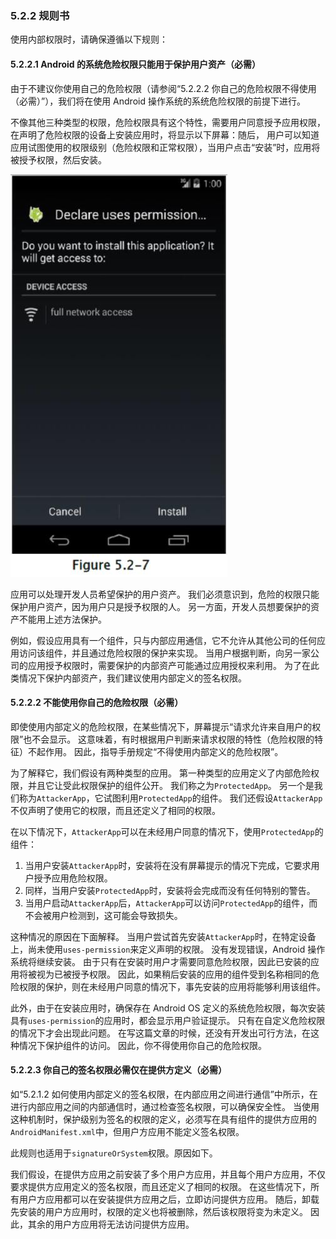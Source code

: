 ### 5.2.2 规则书

使用内部权限时，请确保遵循以下规则：

#### 5.2.2.1 Android 的系统危险权限只能用于保护用户资产（必需）

由于不建议你使用自己的危险权限（请参阅“5.2.2.2 你自己的危险权限不得使用（必需）”），我们将在使用 Android 操作系统的系统危险权限的前提下进行。 

不像其他三种类型的权限，危险权限具有这个特性，需要用户同意授予应用权限，在声明了危险权限的设备上安装应用时，将显示以下屏幕：随后， 用户可以知道应用试图使用的权限级别（危险权限和正常权限），当用户点击“安装”时，应用将被授予权限，然后安装。

![](img/5-2-7.jpg)

应用可以处理开发人员希望保护的用户资产。 我们必须意识到，危险的权限只能保护用户资产，因为用户只是授予权限的人。 另一方面，开发人员想要保护的资产不能用上述方法保护。 

例如，假设应用具有一个组件，只与内部应用通信，它不允许从其他公司的任何应用访问该组件，并且通过危险权限的保护来实现。 当用户根据判断，向另一家公司的应用授予权限时，需要保护的内部资产可能通过应用授权来利用。 为了在此类情况下保护内部资产，我们建议使用内部定义的签名权限。

#### 5.2.2.2 不能使用你自己的危险权限（必需）

即使使用内部定义的危险权限，在某些情况下，屏幕提示“请求允许来自用户的权限”也不会显示。 这意味着，有时根据用户判断来请求权限的特性（危险权限的特征）不起作用。 因此，指导手册规定“不得使用内部定义的危险权限”。 

为了解释它，我们假设有两种类型的应用。 第一种类型的应用定义了内部危险权限，并且它让受此权限保护的组件公开。 我们称之为`ProtectedApp`。 另一个是我们称为`AttackerApp`，它试图利用`ProtectedApp`的组件。 我们还假设`AttackerApp`不仅声明了使用它的权限，而且还定义了相同的权限。

在以下情况下，`AttackerApp`可以在未经用户同意的情况下，使用`ProtectedApp`的组件：

1.  当用户安装`AttackerApp`时，安装将在没有屏幕提示的情况下完成，它要求用户授予应用危险权限。
2.  同样，当用户安装`ProtectedApp`时，安装将会完成而没有任何特别的警告。
3.  当用户启动`AttackerApp`后，`AttackerApp`可以访问`ProtectedApp`的组件，而不会被用户检测到，这可能会导致损失。

这种情况的原因在下面解释。 当用户尝试首先安装`AttackerApp`时，在特定设备上，尚未使用`uses-permission`来定义声明的权限。 没有发现错误，Android 操作系统将继续安装。 由于只有在安装时用户才需要同意危险权限，因此已安装的应用将被视为已被授予权限。 因此，如果稍后安装的应用的组件受到名称相同的危险权限的保护，则在未经用户同意的情况下，事先安装的应用将能够利用该组件。

此外，由于在安装应用时，确保存在 Android OS 定义的系统危险权限，每次安装具有`uses-permission`的应用时，都会显示用户验证提示。 只有在自定义危险权限的情况下才会出现此问题。 在写这篇文章的时候，还没有开发出可行方法，在这种情况下保护组件的访问。 因此，你不得使用你自己的危险权限。

#### 5.2.2.3 你自己的签名权限必需仅在提供方定义（必需）

如“5.2.1.2 如何使用内部定义的签名权限，在内部应用之间进行通信”中所示，在进行内部应用之间的内部通信时，通过检查签名权限，可以确保安全性。 当使用这种机制时，保护级别为签名的权限的定义，必须写在具有组件的提供方应用的`AndroidManifest.xml`中，但用户方应用不能定义签名权限。 

此规则也适用于`signatureOrSystem`权限。原因如下。

我们假设，在提供方应用之前安装了多个用户方应用，并且每个用户方应用，不仅要求提供方应用定义的签名权限，而且还定义了相同的权限。 在这些情况下，所有用户方应用都可以在安装提供方应用之后，立即访问提供方应用。 随后，卸载先安装的用户方应用时，权限的定义也将被删除，然后该权限将变为未定义。 因此，其余的用户方应用将无法访问提供方应用。
